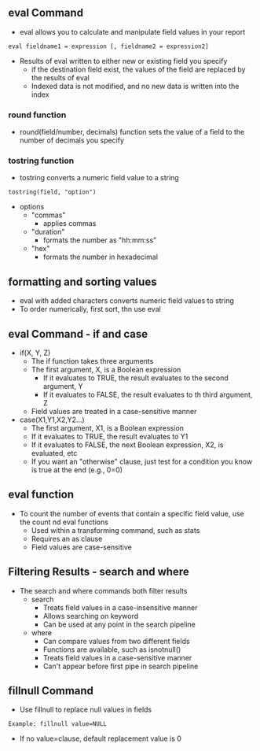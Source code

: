 ## eval Command
- eval allows you to calculate and manipulate field values in your report
```
eval fieldname1 = expression [, fieldname2 = expression2]
```
- Results of eval written to either new or existing field you specify
    - if the destination field exist, the values of the field are replaced by the results of eval
    - Indexed data is not modified, and no new data is written into the index
### round function
- round(field/number, decimals) function sets the value of a field to the number of decimals you specify
### tostring function
- tostring converts a numeric field value to a string
```
tostring(field, "option")
```
- options
    - "commas"
        - applies commas
    - "duration"
        - formats the number as "hh:mm:ss"
    - "hex"
        - formats the number in hexadecimal

## formatting and sorting values
- eval with added characters converts numeric field values to string
- To order numerically, first sort, thn use eval
## eval Command - if and case
- if(X, Y, Z)
    - The if function takes three arguments
    - The first argument, X, is a Boolean expression
        - If it evaluates to TRUE, the result evaluates to the second argument, Y
        - If it evaluates to FALSE, the result evaluates to th third argument, Z
    - Field values are treated in a case-sensitive manner
- case(X1,Y1,X2,Y2...)
    - The first argument, X1, is a Boolean expression
    - If it evaluates to TRUE, the result evaluates to Y1
    - If it evaluates to FALSE, the next Boolean expression, X2, is evaluated, etc
    - If you want an "otherwise" clause, just test for a condition you know is true at the end (e.g., 0=0)
## eval function
- To count the number of events that contain a specific field value, use the count nd eval functions
    - Used within a transforming command, such as stats
    - Requires an as clause
    - Field values are case-sensitive
## Filtering Results - search and where
- The search and where commands both filter results
    - search
        - Treats field values in a case-insensitive manner
        - Allows searching on keyword
        - Can be used at any point in the search pipeline
    - where
        - Can compare values from two different fields
        - Functions are available, such as isnotnull()
        - Treats field values in a case-sensitive manner
        - Can't appear before first pipe in search pipeline
## fillnull Command
- Use fillnull to replace null values in fields
```
Example: fillnull value=NULL
```
- If no value=clause, default replacement value is 0